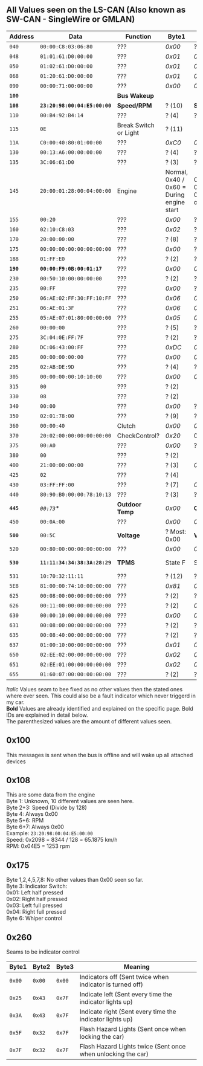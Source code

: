 ## All Values seen on the LS-CAN (Also known as SW-CAN - SingleWire or GMLAN)

| Address | Data | Function | Byte1 | Byte2 | Byte3 | Byte4 | Byte5 | Byte6 | Byte7 | Byte8 |
| ------- | ---- | -------- | ----- | ----- | ----- | ----- | ----- | ----- | ----- | ----- |
| `040` | `00:00:C8:03:06:80` | ??? | *0x00* | ? (4) | *0xC8* | *0x03* | ? (3) | ? (4) |
| `048` | `01:01:61:D0:00:00` | ??? | *0x01* | *0x01* | *0x61* | *0xD0* | *0x00* | *0x00* |
| `050` | `01:02:61:D0:00:00` | ??? | *0x01* | *0x02* | *0x61* | *0xD0* | *0x00* | *0x00* |
| `068` | `01:20:61:D0:00:00` | ??? | *0x01* | *0x20* | *0x61* | *0xD0* | *0x00* | *0x00* |
| `090` | `00:00:71:00:00:00` | ??? | *0x00* | *0x00* | ? (2) | *0x00* | *0x00* | ? (2) |
| **`100`** |  | **Bus Wakeup** |
| **`108`** | **`23:20:98:00:04:E5:00:00`** | **Speed/RPM** | ? (10) | **Speed** | **Speed** | *0x00* | **RPM** | **RPM** | *0x00* | *0x00* |
| `110` | `00:B4:92:B4:14` | ??? | ? (4) | ? (256) | ? (128) | ? (256) | ? (256) |
| `115` | `0E` | Break Switch or Light | ? (11) |
| `11A` | `C0:00:40:80:01:00:00` | ??? | *0xC0* | *0x00* | *0x40* | ? (2) | *0x01* | *0x00* | ? (2) |
| `130` | `00:13:A6:00:00:00:00` | ??? | ? (4) | ? (256) | ? (256) | *0x00* | *0x00* | *0x00* | ? (2) |
| `135` | `3C:06:61:D0` | ??? | ? (3) | ? (2) | *0x61* | *0xD0* |
| `145` | `20:00:01:28:00:04:00:00` | Engine | Normal, 0x40 / 0x60 = During engine start | Off, Engine Start: 0x80, 0x81 then 0x01 until engine off | ? 0x10=Run, 0x01=Off | **Coolant** | ? 0xA0=Run,0x00=Off  | *0x04* | *0x00* | ? (2) |
| `155` | `00:20` | ??? | *0x00* | ? (17) |
| `160` | `02:10:C8:03` | ??? | *0x02* | ? (3) | *0xC8* | *0x03* |
| `170` | `20:00:00:00` | ??? | ? (8) | ? (2) | ? (2) | ? (2) |
| `175` | `00:00:00:00:00:00:00:00` | ??? | *0x00* | ? (4) | ? (6) | ? (2) | *0x00* | ? (3) | *0x00* | ? (2) |
| `188` | `01:FF:E0` | ??? | ? (2) | ? (66) | ? (32) |
| **`190`** | **`00:00:F9:0B:00:01:17`** | ??? | *0x00* | *0x00* | **Mileage** | **Mileage** | **Mileage** | *0x01* | ? (2) |
| `230` | `00:50:10:00:00:00:00` | ??? | ? (2) | ? (2) | ? (3) | *0x00* | *0x00* | ? (2) | ? (2) |
| `235` | `00:FF` | ??? | *0x00* | ? (19) |
| `250` | `06:AE:02:FF:30:FF:10:FF` | ??? | *0x06* | *0xAE* | *0x02* | *0xFF* | *0x30* | *0xFF* | *0x10* | *0xFF* |
| `251` | `06:AE:01:3F` | ??? | *0x06* | *0xAE* | *0x01* | *0x3F* |
| `255` | `05:AE:07:01:80:00:00:00` | ??? | *0x05* | *0xAE* | ? (2) | *0x01* | ? (2) | *0x00* | *0x00* | *0x00* |
| `260` | `00:00:00` | ??? | ? (5) | ? (3) | ? (2) |
| `275` | `3C:04:0E:FF:7F` | ??? | ? (2) | ? (2) | ? (8) | ? (2) | ? (8) |
| `280` | `DC:06:43:00:FF` | ??? | *0xDC* | *0x06* | *0x43* | *0x00* | *0xFF* |
| `285` | `00:00:00:00:00` | ??? | *0x00* | *0x00* | *0x00* | *0x00* | *0x00* |
| `295` | `02:AB:DE:9D` | ??? | ? (4) | ? (25) | ? (11) | ? (86) |
| `305` | `00:00:00:00:10:10:00` | ??? | *0x00* | *0x00* | ? (2) | ? (2) | *0x10* | ? (2) | ? (2) |
| `315` | `00` | ??? | ? (2) |
| `330` | `08` | ??? | ? (2) |
| `340` | `00:00` | ??? | *0x00* | ? (2) |
| `350` | `02:01:78:00` | ??? | ? (9) | ? (2) | ? (23) | ? (4) |
| `360` | `00:00:40` |  Clutch | *0x00* | *0x00* | **Clutch** |
| `370` | `20:02:00:00:00:00:00:00` | CheckControl? | *0x20* | 0x03=Washwater | *0x00* | *0x00* | *0x00* | *0x00* | *0x00* | ? (2) |
| `375` | `00:A0` | ??? | *0x00* | ? (122) |
| `380` | `00` | ??? | ? (2) |
| `400` | `21:00:00:00:00` | ??? | ? (3) | *0x00* | ? (2) | *0x00* | ? (2) |
| `425` | `02` | ??? | ? (4) |
| `430` | `03:FF:FF:00` | ??? | ? (7) | *0xFF* | ? (44) | ? (2) |
| `440` | `80:90:B0:00:00:78:10:13` | ??? | ? (3) | ? (61) | ? (60) | ? (2) | *0x00* | *0x78* | *0x10* | ? (2) |
| **`445`** | *`00:73`** | **Outdoor Temp** | *0x00* | **Out. Temp** |
| `450` | `00:0A:00` | ??? | *0x00* | *0x0A* | ? (2) |
| **`500`** | `00:5C` | **Voltage** | ? Most: 0x00 | **Volt** |
| `520` | `00:80:00:00:00:00:00:00` | ??? | *0x00* | *0x80* | *0x00* | *0x00* | *0x00* | *0x00* | *0x00* | ? (2) |
| **`530`** | **`11:11:34:34:38:3A:28:29`** | **TPMS** | State F | State R | Bar FL | Bar FR | Bar RL | Bar RR | 0x28=OK | 0x29=ON |
| `531` | `10:70:32:11:11` | ??? | ? (12) | ? (21) | ? (12) | ? (48) | ? (4) |
| `5E8` | `81:00:00:74:10:00:00:00` | ??? | *0x81* | *0x00* | *0x00* | ? (18) | *0x10* | *0x00* | *0x00* | *0x00* |
| `625` | `00:08:00:00:00:00:00:00` | ??? | ? (2) | ? (5) | ? (6) | *0x00* | *0x00* | *0x00* | *0x00* | ? (2) |
| `626` | `00:11:00:00:00:00:00:00` | ??? | ? (2) | *0x11* | *0x00* | *0x00* | *0x00* | *0x00* | *0x00* | ? (2) |
| `630` | `00:00:10:00:00:00:00:00` | ??? | *0x00* | *0x00* | *0x10* | *0x00* | *0x00* | *0x00* | *0x00* | *0x00* |
| `631` | `00:08:00:00:00:00:00:00` | ??? | ? (2) | ? (3) | ? (4) | *0x00* | *0x00* | *0x00* | *0x00* | ? (2) |
| `635` | `00:08:40:00:00:00:00:00` | ??? | ? (2) | ? (2) | ? (2) | *0x00* | *0x00* | *0x00* | *0x00* | ? (2) |
| `637` | `01:00:10:00:00:00:00:00` | ??? | *0x01* | *0x00* | *0x10* | *0x00* | *0x00* | *0x00* | *0x00* | *0x00* |
| `650` | `02:EE:02:00:00:00:00:00` | ??? | *0x02* | *0xEE* | *0x02* | *0x00* | *0x00* | *0x00* | *0x00* | *0x00* |
| `651` | `02:EE:01:00:00:00:00:00` | ??? | *0x02* | *0xEE* | *0x01* | *0x00* | *0x00* | *0x00* | *0x00* | *0x00* |
| `655` | `01:60:07:00:00:00:00:00` | ??? | ? (2) | ? (2) | ? (2) | *0x00* | *0x00* | *0x00* | *0x00* | *0x00* |


*Italic* Values seam to bee fixed as no other values then the stated ones where ever seen.
This could also be a fault indicator which never triggerd in my car.  
**Bold** Values are already identified and explained on the specific page. Bold IDs are explained in detail below.  
The parenthesized values are the amount of different values seen.  


## 0x100
This messages is sent when the bus is offline and will wake up all attached devices  

## 0x108 
This are some data from the engine  
Byte 1: Unknown, 10 different values are seen here.  
Byte 2+3: Speed (Divide by 128)  
Byte 4: Always 0x00  
Byte 5+6: RPM  
Byte 6+7: Always 0x00  
Example: `23:20:98:00:04:E5:00:00`  
Speed: 0x2098 = 8344 / 128 = 65.1875 km/h  
RPM: 0x04E5 = 1253 rpm  

## 0x175
Byte 1,2,4,5,7,8: No other values than 0x00 seen so far.  
Byte 3: Indicator Switch:  
  0x01: Left half pressed  
  0x02: Right half pressed  
  0x03: Left full pressed  
  0x04: Right full pressed  
Byte 6: Whiper control  

## 0x260
Seams to be indicator control  

| Byte1 | Byte2 | Byte3 | Meaning |
| --- | --- | --- | --- |
| `0x00` | `0x00`| `0x00` | Indicators off (Sent twice when indicator is turned off) |
| `0x25` | `0x43`| `0x7F` | Indicate left (Sent every time the indicator lights up) |
| `0x3A` | `0x43`| `0x7F` | Indicate right (Sent every time the indicator lights up) |
| `0x5F` | `0x32`| `0x7F` | Flash Hazard Lights (Sent once when locking the car) |
| `0x7F` | `0x32`| `0x7F` | Flash Hazard Lights twice (Sent once when unlocking the car) |
